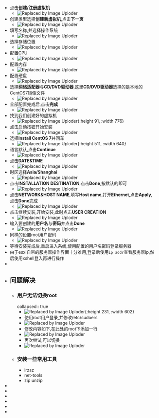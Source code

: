 - 点击**创建/注册虚拟机**
	- ![Replaced by Image Uploder](https://gitee.com/superficial/blogimage/raw/master/img/image_1648085726571_0.png)
- 创建类型选择**创建新虚拟机**,点击**下一页**
	- ![Replaced by Image Uploder](https://gitee.com/superficial/blogimage/raw/master/img/image_1648085740992_0.png)
- 填写名称,并选择操作系统
	- ![Replaced by Image Uploder](https://gitee.com/superficial/blogimage/raw/master/img/image_1648085763225_0.png)
- 选择存储位置
	- ![Replaced by Image Uploder](https://gitee.com/superficial/blogimage/raw/master/img/image_1648085784343_0.png)
- 配置CPU
	- ![Replaced by Image Uploder](https://gitee.com/superficial/blogimage/raw/master/img/image_1648085919993_0.png)
- 配置内存
	- ![Replaced by Image Uploder](https://gitee.com/superficial/blogimage/raw/master/img/image_1648085937782_0.png)
- 配置硬盘
	- ![Replaced by Image Uploder](https://gitee.com/superficial/blogimage/raw/master/img/image_1648085954790_0.png)
- 选择**网络适配器**与**CD/DVD驱动器**,这里**CD/DVD驱动器**选择的是本地的CentOS7镜像文件
	- ![Replaced by Image Uploder](https://gitee.com/superficial/blogimage/raw/master/img/image_1648085970104_0.png)
- 全部配置完成后,点击**完成**
	- ![Replaced by Image Uploder](https://gitee.com/superficial/blogimage/raw/master/img/image_1648085995728_0.png)
- 找到我们创建好的虚拟机
	- ![Replaced by Image Uploder](https://gitee.com/superficial/blogimage/raw/master/img/image_1648086018648_0.png){:height 91, :width 776}
- 点击启动按钮开始安装
	- ![Replaced by Image Uploder](https://gitee.com/superficial/blogimage/raw/master/img/image_1648086044109_0.png)
- 选择**Install CentOS 7**并回车
	- ![Replaced by Image Uploder](https://gitee.com/superficial/blogimage/raw/master/img/image_1648086073181_0.png){:height 511, :width 640}
- 语言默认,点击**Continue**
	- ![Replaced by Image Uploder](https://gitee.com/superficial/blogimage/raw/master/img/image_1648086351180_0.png)
- 点击**DATE&TIME**
	- ![Replaced by Image Uploder](https://gitee.com/superficial/blogimage/raw/master/img/image_1648086399872_0.png)
- 时区选择**Asia/Shanghai**
	- ![Replaced by Image Uploder](https://gitee.com/superficial/blogimage/raw/master/img/image_1648086464924_0.png)
- 点击**INSTALLATION DESTINATION**,点击**Done**,按默认的即可
	- ![Replaced by Image Uploder](https://gitee.com/superficial/blogimage/raw/master/img/image_1648086484918_0.png)
- 点击**NETWORK&HOST NAME**,填写**Host name**,打开**Ethernet**,点击**Apply**,点击**Done**完成
	- ![Replaced by Image Uploder](https://gitee.com/superficial/blogimage/raw/master/img/image_1648086523179_0.png)
- 点击继续安装,开始安装,此时点击**USER CREATION**
	- ![Replaced by Image Uploder](https://gitee.com/superficial/blogimage/raw/master/img/image_1648086542046_0.png)
- 输入要创建的**用户名**与**密码**并点击**Done**
	- ![Replaced by Image Uploder](https://gitee.com/superficial/blogimage/raw/master/img/image_1648086609450_0.png)
- 同样的设置root用户密码
	- ![Replaced by Image Uploder](https://gitee.com/superficial/blogimage/raw/master/img/image_1648087016795_0.png)
- 等待安装完成后,重启进入系统,使用配置的用户名密码登录服务器
- 由于esxi自带的服务器操作界面十分难用,登录后使用`ip addr`查看服务器ip,然后使用xshell登入再进行操作
-
- ## 问题解决
	- ### 用户无法切换root
	  collapsed:: true
		- ![Replaced by Image Uploder](https://gitee.com/superficial/blogimage/raw/master/img/image_1648087433569_0.png){:height 231, :width 602}
		- 使用root用户登录,并修改/etc/sudoers
		- ![Replaced by Image Uploder](https://gitee.com/superficial/blogimage/raw/master/img/image_1648087571105_0.png)
		- 修改内容如下,在此处的root下添加一行
		- ![Replaced by Image Uploder](https://gitee.com/superficial/blogimage/raw/master/img/image_1648087653152_0.png)
		- 再次尝试,可以切换
		- ![Replaced by Image Uploder](https://gitee.com/superficial/blogimage/raw/master/img/image_1648087725990_0.png)
	- ### 安装一些常用工具
		- lrzsz
		- net-tools
		- zip unzip
-
-
-
-
-
-